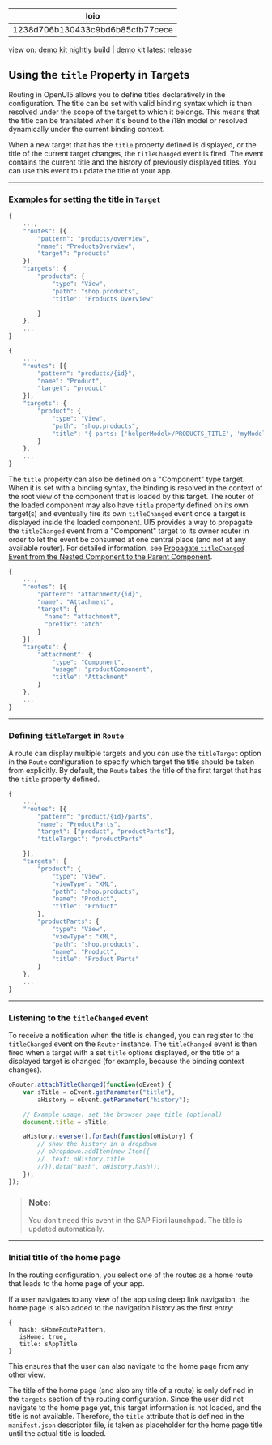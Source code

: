 <!-- loio1238d706b130433c9bd6b85cfb77cece -->

| loio |
| -----|
| 1238d706b130433c9bd6b85cfb77cece |

<div id="loio">

view on: [demo kit nightly build](https://sdk.openui5.org/nightly/#/topic/1238d706b130433c9bd6b85cfb77cece) | [demo kit latest release](https://sdk.openui5.org/topic/1238d706b130433c9bd6b85cfb77cece)</div>

## Using the `title` Property in Targets

Routing in OpenUI5 allows you to define titles declaratively in the configuration. The title can be set with valid binding syntax which is then resolved under the scope of the target to which it belongs. This means that the title can be translated when it's bound to the i18n model or resolved dynamically under the current binding context.

When a new target that has the `title` property defined is displayed, or the title of the current target changes, the `titleChanged` event is fired. The event contains the current title and the history of previously displayed titles. You can use this event to update the title of your app.

***

### Examples for setting the title in `Target`

```js
{
    ...,
    "routes": [{
        "pattern": "products/overview",
        "name": "ProductsOverview",
        "target": "products"
    }],
    "targets": {
        "products": {
            "type": "View",
            "path": "shop.products",
            "title": "Products Overview"

        }
    },
    ...
}
```

```js
{
    ...,
    "routes": [{
        "pattern": "products/{id}",
        "name": "Product",
        "target": "product"
    }],
    "targets": {
        "product": {
            "type": "View",
            "path": "shop.products",
            "title": "{ parts: ['helperModel>/PRODUCTS_TITLE', 'myModel>productName'], formatter: '.myFormatterFunction' }"
        }
    },
    ...
}
```

The `title` property can also be defined on a "Component" type target. When it is set with a binding syntax, the binding is resolved in the context of the root view of the component that is loaded by this target. The router of the loaded component may also have `title` property defined on its own target\(s\) and eventually fire its own `titleChanged` event once a target is displayed inside the loaded component. UI5 provides a way to propagate the `titleChanged` event from a "Component" target to its owner router in order to let the event be consumed at one central place \(and not at any available router\). For detailed information, see [Propagate `titleChanged` Event from the Nested Component to the Parent Component](Enabling_Routing_in_Nested_Components_fb19f50.md#loiofb19f501b16e4e4991eb6a017770945b__section_PropagateTitleChanged).

```js
{
    ...,
    "routes": [{
        "pattern": "attachment/{id}",
        "name": "Attachment",
        "target": {
          "name": "attachment",
          "prefix": "atch"
        }
    }],
    "targets": {
        "attachment": {
            "type": "Component",
            "usage": "productComponent",
            "title": "Attachment"
        }
    },
    ...
}
```

***

### Defining `titleTarget` in `Route`

A route can display multiple targets and you can use the `titleTarget` option in the `Route` configuration to specify which target the title should be taken from explicitly. By default, the `Route` takes the title of the first target that has the `title` property defined.

```js
{
    ...,
    "routes": [{
        "pattern": "product/{id}/parts",
        "name": "ProductParts",
        "target": ["product", "productParts"],
        "titleTarget": "productParts"

    }],
    "targets": {
        "product": {
            "type": "View",
            "viewType": "XML",
            "path": "shop.products",
            "name": "Product",
            "title": "Product"
        },
        "productParts": {
            "type": "View",
            "viewType": "XML",
            "path": "shop.products",
            "name": "Product",
            "title": "Product Parts"
        }
    },
    ...
}
```

***

### Listening to the `titleChanged` event

To receive a notification when the title is changed, you can register to the `titleChanged` event on the `Router` instance. The `titleChanged` event is then fired when a target with a set `title` options displayed, or the title of a displayed target is changed \(for example, because the binding context changes\).

```js
oRouter.attachTitleChanged(function(oEvent) {
    var sTitle = oEvent.getParameter("title"),
        aHistory = oEvent.getParameter("history");

    // Example usage: set the browser page title (optional)
    document.title = sTitle;

    aHistory.reverse().forEach(function(oHistory) {
        // show the history in a dropdown
        // oDropdown.addItem(new Item({
        //	text: oHistory.title
        //}).data("hash", oHistory.hash));
    });
});
```

> ### Note:  
> You don't need this event in the SAP Fiori launchpad. The title is updated automatically.

***

### Initial title of the home page

In the routing configuration, you select one of the routes as a home route that leads to the home page of your app.

If a user navigates to any view of the app using deep link navigation, the home page is also added to the navigation history as the first entry:

```
{
   hash: sHomeRoutePattern,
   isHome: true,
   title: sAppTitle
}
```

This ensures that the user can also navigate to the home page from any other view.

The title of the home page \(and also any title of a route\) is only defined in the `targets` section of the routing configuration. Since the user did not navigate to the home page yet, this target information is not loaded, and the title is not available. Therefore, the `title` attribute that is defined in the `manifest.json` descriptor file, is taken as placeholder for the home page title until the actual title is loaded.

